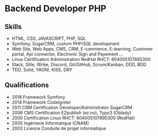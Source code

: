#  Backend Developer PHP

## Skills 

- HTML, CSS, JAVASCRIPT, PHP, SQL
- Symfony, SugarCRM, custom PHP/SQL development
- Web Site, Web Apps, CMS, CRM, E-commerce, E-learning, Customer portal, Api connector, Electronic Sign and Payement ...
- Linux Certification Administration RedHat RHCT: 604005107895300
- Slack, Slite, Wrike, Discord, Git/GitHub, Scrum/Kanban, DDD, BDD 
- TDD, Solid, YAGNI, KISS, DRY

## Qualifications

- 2018 Framework Symfony
- 2014 Framework CodeIgniter
- 2011 CRM Certification Developer/Administrator SugarCRM
- 2006 CMS Certification EZpublish (ez.no), Typo3 (Oblady)
- 2005 Certification Linux RHCT: 604005107895300 (RedHat)
- 2005 Ingénierie Informatique (CNAM)
- 2002 Licence Conduite de projet informatique